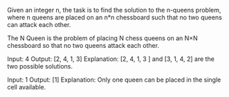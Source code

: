 Given an integer n, the task is to find the solution to the n-queens problem, where n queens are placed on an n*n chessboard such that no two queens can attack each other.

The N Queen is the problem of placing N chess queens on an N×N chessboard so that no two queens attack each other.

Input: 4
Output: [2, 4, 1, 3]
Explanation: [2, 4, 1, 3 ] and [3, 1, 4, 2] are the two possible solutions.


Input: 1
Output: [1]
Explanation: Only one queen can be placed in the single cell available.